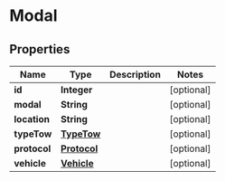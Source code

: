 

# Modal


## Properties

| Name | Type | Description | Notes |
|------------ | ------------- | ------------- | -------------|
|**id** | **Integer** |  |  [optional] |
|**modal** | **String** |  |  [optional] |
|**location** | **String** |  |  [optional] |
|**typeTow** | [**TypeTow**](TypeTow.md) |  |  [optional] |
|**protocol** | [**Protocol**](Protocol.md) |  |  [optional] |
|**vehicle** | [**Vehicle**](Vehicle.md) |  |  [optional] |



